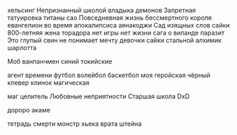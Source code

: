 хельсинг Непризнанный школой владыка демонов Запретная татуировка титаны сао Повседневная жизнь бессмертного короля евангелион во время апокалипсиса аянакоджи Сад изящных слов сайки 800-летняя жена торадора нет игры нет жизни сага о виланде паразит Это глупый свин не понимает мечту девочки сайки стальной алхимик шарлотта

Моб ванпанчмен синий токийские

агент времени футбол волейбол баскетбол моя геройская чёрный клевер клинок магическая

маг целитель Любовные неприятности Старшая школа DxD

дороро акаме

тетрадь смерти монстр хьека врата штейна
